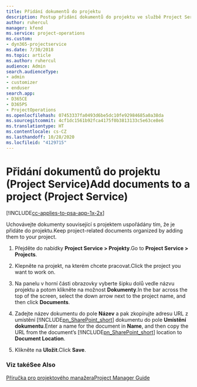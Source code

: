 ```yaml
---
title: Přidání dokumentů do projektu
description: Postup přidání dokumentů do projektu ve službě Project Service
author: ruhercul
manager: kfend
ms.service: project-operations
ms.custom:
- dyn365-projectservice
ms.date: 7/30/2018
ms.topic: article
ms.author: ruhercul
audience: Admin
search.audienceType:
- admin
- customizer
- enduser
search.app:
- D365CE
- D365PS
- ProjectOperations
ms.openlocfilehash: 07453337fa0493d6be5dc10fe92984685a0a38da
ms.sourcegitcommit: 4cf1dc1561b92fca4175f0b3813133c5e63ce8e6
ms.translationtype: HT
ms.contentlocale: cs-CZ
ms.lasthandoff: 10/28/2020
ms.locfileid: "4129715"
---
```

# <a name="add-documents-to-a-project-project-service"></a><span data-ttu-id="10103-103">Přidání dokumentů do projektu (Project Service)</span><span class="sxs-lookup"><span data-stu-id="10103-103">Add documents to a project (Project Service)</span></span>

[!INCLUDE[cc-applies-to-psa-app-1x-2x](../includes/cc-applies-to-psa-app-1x-2x.md)]

<span data-ttu-id="10103-104">Uchovávejte dokumenty související s projektem uspořádány tím, že je přidáte do projektu.</span><span class="sxs-lookup"><span data-stu-id="10103-104">Keep project-related documents organized by adding them to your project.</span></span>  
  
1. <span data-ttu-id="10103-105">Přejděte do nabídky **Project Service > Projekty**.</span><span class="sxs-lookup"><span data-stu-id="10103-105">Go to **Project Service > Projects**.</span></span>  
  
2. <span data-ttu-id="10103-106">Klepněte na projekt, na kterém chcete pracovat.</span><span class="sxs-lookup"><span data-stu-id="10103-106">Click the project you want to work on.</span></span>  
  
3. <span data-ttu-id="10103-107">Na panelu v horní části obrazovky vyberte šipku dolů vedle názvu projektu a potom klikněte na možnost **Dokumenty**.</span><span class="sxs-lookup"><span data-stu-id="10103-107">In the bar across the top of the screen, select the down arrow next to the project name, and then click **Documents**.</span></span>  
  
4. <span data-ttu-id="10103-108">Zadejte název dokumentu do pole **Název** a pak zkopírujte adresu URL z umístění [!INCLUDE[pn_SharePoint_short](../includes/pn-sharepoint-short.md)] dokumentu do pole **Umístění dokumentu**.</span><span class="sxs-lookup"><span data-stu-id="10103-108">Enter a name for the document in **Name**,  and then copy the URL from the document’s [!INCLUDE[pn_SharePoint_short](../includes/pn-sharepoint-short.md)] location to **Document Location**.</span></span>  
  
5. <span data-ttu-id="10103-109">Klikněte na **Uložit**.</span><span class="sxs-lookup"><span data-stu-id="10103-109">Click **Save**.</span></span>  
  
### <a name="see-also"></a><span data-ttu-id="10103-110">Viz také</span><span class="sxs-lookup"><span data-stu-id="10103-110">See Also</span></span>  
 [<span data-ttu-id="10103-111">Příručka pro projektového manažera</span><span class="sxs-lookup"><span data-stu-id="10103-111">Project Manager Guide</span></span>](../psa/project-manager-guide.md)

